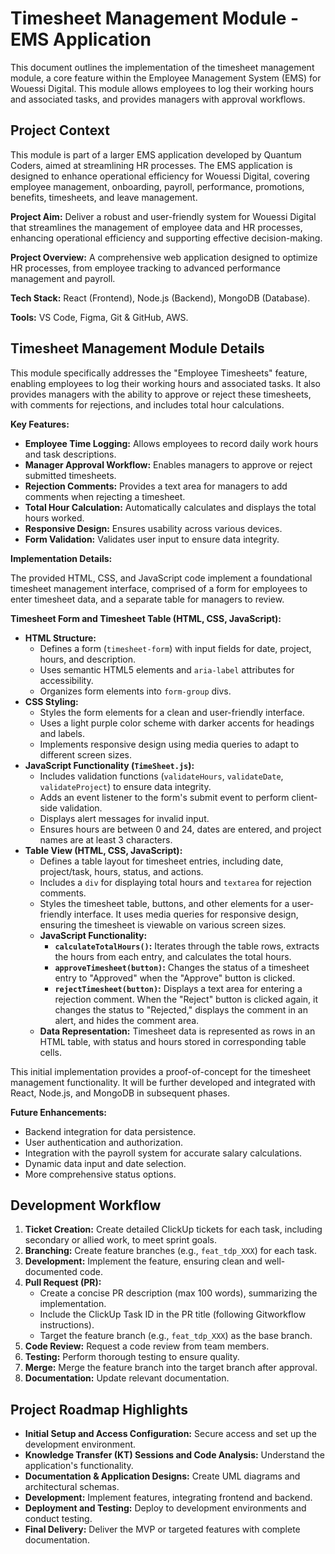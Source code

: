 # Timesheet Management Module - EMS Application

This document outlines the implementation of the timesheet management module, a core feature within the Employee Management System (EMS) for Wouessi Digital. This module allows employees to log their working hours and associated tasks, and provides managers with approval workflows.

## Project Context

This module is part of a larger EMS application developed by Quantum Coders, aimed at streamlining HR processes. The EMS application is designed to enhance operational efficiency for Wouessi Digital, covering employee management, onboarding, payroll, performance, promotions, benefits, timesheets, and leave management.

**Project Aim:** Deliver a robust and user-friendly system for Wouessi Digital that streamlines the management of employee data and HR processes, enhancing operational efficiency and supporting effective decision-making.

**Project Overview:** A comprehensive web application designed to optimize HR processes, from employee tracking to advanced performance management and payroll.

**Tech Stack:** React (Frontend), Node.js (Backend), MongoDB (Database).

**Tools:** VS Code, Figma, Git & GitHub, AWS.

## Timesheet Management Module Details

This module specifically addresses the "Employee Timesheets" feature, enabling employees to log their working hours and associated tasks. It also provides managers with the ability to approve or reject these timesheets, with comments for rejections, and includes total hour calculations.

**Key Features:**

* **Employee Time Logging:** Allows employees to record daily work hours and task descriptions.
* **Manager Approval Workflow:** Enables managers to approve or reject submitted timesheets.
* **Rejection Comments:** Provides a text area for managers to add comments when rejecting a timesheet.
* **Total Hour Calculation:** Automatically calculates and displays the total hours worked.
* **Responsive Design:** Ensures usability across various devices.
* **Form Validation:** Validates user input to ensure data integrity.

**Implementation Details:**

The provided HTML, CSS, and JavaScript code implement a foundational timesheet management interface, comprised of a form for employees to enter timesheet data, and a separate table for managers to review.

**Timesheet Form and Timesheet Table (HTML, CSS, JavaScript):**

* **HTML Structure:**
    * Defines a form (`timesheet-form`) with input fields for date, project, hours, and description.
    * Uses semantic HTML5 elements and `aria-label` attributes for accessibility.
    * Organizes form elements into `form-group` divs.
* **CSS Styling:**
    * Styles the form elements for a clean and user-friendly interface.
    * Uses a light purple color scheme with darker accents for headings and labels.
    * Implements responsive design using media queries to adapt to different screen sizes.
* **JavaScript Functionality (`TimeSheet.js`):**
    * Includes validation functions (`validateHours`, `validateDate`, `validateProject`) to ensure data integrity.
    * Adds an event listener to the form's submit event to perform client-side validation.
    * Displays alert messages for invalid input.
    * Ensures hours are between 0 and 24, dates are entered, and project names are at least 3 characters.
* **Table View (HTML, CSS, JavaScript):**
    * Defines a table layout for timesheet entries, including date, project/task, hours, status, and actions.
    * Includes a `div` for displaying total hours and `textarea` for rejection comments.
    * Styles the timesheet table, buttons, and other elements for a user-friendly interface. It uses media queries for responsive design, ensuring the timesheet is viewable on various screen sizes.
    * **JavaScript Functionality:**
        * **`calculateTotalHours()`:** Iterates through the table rows, extracts the hours from each entry, and calculates the total hours.
        * **`approveTimesheet(button)`:** Changes the status of a timesheet entry to "Approved" when the "Approve" button is clicked.
        * **`rejectTimesheet(button)`:** Displays a text area for entering a rejection comment. When the "Reject" button is clicked again, it changes the status to "Rejected," displays the comment in an alert, and hides the comment area.
    * **Data Representation:** Timesheet data is represented as rows in an HTML table, with status and hours stored in corresponding table cells.

This initial implementation provides a proof-of-concept for the timesheet management functionality. It will be further developed and integrated with React, Node.js, and MongoDB in subsequent phases.

**Future Enhancements:**

* Backend integration for data persistence.
* User authentication and authorization.
* Integration with the payroll system for accurate salary calculations.
* Dynamic data input and date selection.
* More comprehensive status options.

## Development Workflow

1.  **Ticket Creation:** Create detailed ClickUp tickets for each task, including secondary or allied work, to meet sprint goals.
2.  **Branching:** Create feature branches (e.g., `feat_tdp_XXX`) for each task.
3.  **Development:** Implement the feature, ensuring clean and well-documented code.
4.  **Pull Request (PR):**
    * Create a concise PR description (max 100 words), summarizing the implementation.
    * Include the ClickUp Task ID in the PR title (following Gitworkflow instructions).
    * Target the feature branch (e.g., `feat_tdp_XXX`) as the base branch.
5.  **Code Review:** Request a code review from team members.
6.  **Testing:** Perform thorough testing to ensure quality.
7.  **Merge:** Merge the feature branch into the target branch after approval.
8.  **Documentation:** Update relevant documentation.

## Project Roadmap Highlights

* **Initial Setup and Access Configuration:** Secure access and set up the development environment.
* **Knowledge Transfer (KT) Sessions and Code Analysis:** Understand the application's functionality.
* **Documentation & Application Designs:** Create UML diagrams and architectural schemas.
* **Development:** Implement features, integrating frontend and backend.
* **Deployment and Testing:** Deploy to development environments and conduct testing.
* **Final Delivery:** Deliver the MVP or targeted features with complete documentation.
